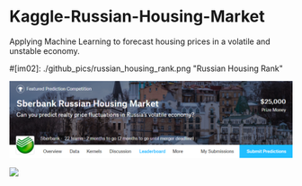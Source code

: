 # Kaggle-Russian-Housing-Market
Applying Machine Learning to forecast housing prices in a volatile and unstable economy.

[//]: # (Image References)

[im01]: ./github_pics/russian_housing_banner.png "Russian Housing Banner"
#[im02]: ./github_pics/russian_housing_rank.png "Russian Housing Rank"

![alt text][im01]

<a href="url"><img src="./github_pics/sea_lion_rank.png" align="left" width="1000" ></a>
